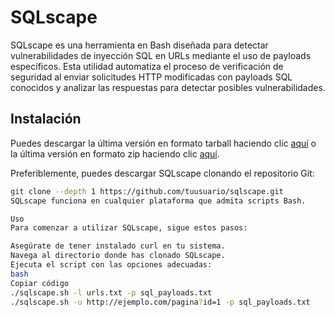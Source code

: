 # SQLscape

SQLscape es una herramienta en Bash diseñada para detectar vulnerabilidades de inyección SQL en URLs mediante el uso de payloads específicos. Esta utilidad automatiza el proceso de verificación de seguridad al enviar solicitudes HTTP modificadas con payloads SQL conocidos y analizar las respuestas para detectar posibles vulnerabilidades.

## Instalación

Puedes descargar la última versión en formato tarball haciendo clic [aquí](#) o la última versión en formato zip haciendo clic [aquí](#).

Preferiblemente, puedes descargar SQLscape clonando el repositorio Git:

```bash
git clone --depth 1 https://github.com/tuusuario/sqlscape.git
SQLscape funciona en cualquier plataforma que admita scripts Bash.

Uso
Para comenzar a utilizar SQLscape, sigue estos pasos:

Asegúrate de tener instalado curl en tu sistema.
Navega al directorio donde has clonado SQLscape.
Ejecuta el script con las opciones adecuadas:
bash
Copiar código
./sqlscape.sh -l urls.txt -p sql_payloads.txt
./sqlscape.sh -u http://ejemplo.com/pagina?id=1 -p sql_payloads.txt
